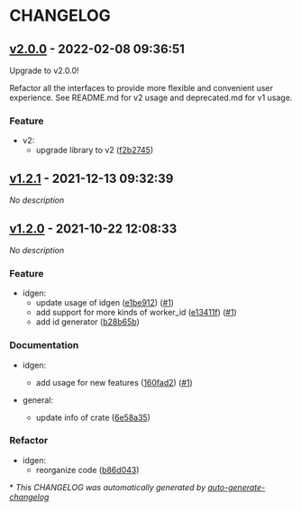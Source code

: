 # CHANGELOG

## [v2.0.0](https://github.com/BobAnkh/idgenerator/releases/tag/v2.0.0) - 2022-02-08 09:36:51

Upgrade to v2.0.0!

Refactor all the interfaces to provide more flexible and convenient user experience. See README.md for v2 usage and deprecated.md for v1 usage.

### Feature

- v2:
  - upgrade library to v2 ([f2b2745](https://github.com/BobAnkh/idgenerator/commit/f2b2745333d7479619993d71673c81a5d0735881))

## [v1.2.1](https://github.com/BobAnkh/idgenerator/releases/tag/v1.2.1) - 2021-12-13 09:32:39

*No description*

## [v1.2.0](https://github.com/BobAnkh/idgenerator/releases/tag/v1.2.0) - 2021-10-22 12:08:33

*No description*

### Feature

- idgen:
  - update usage of idgen ([e1be912](https://github.com/BobAnkh/idgenerator/commit/e1be912c6866eed16ab3f4d203b2b6c661d09f57)) ([#1](https://github.com/BobAnkh/idgenerator/pull/1))
  - add support for more kinds of worker_id ([e13411f](https://github.com/BobAnkh/idgenerator/commit/e13411f6199beed3cde52285621eb1711c27c1d9)) ([#1](https://github.com/BobAnkh/idgenerator/pull/1))
  - add id generator ([b28b65b](https://github.com/BobAnkh/idgenerator/commit/b28b65b1ce6318af68cfb09fa07cd502d153c033))

### Documentation

- idgen:
  - add usage for new features ([160fad2](https://github.com/BobAnkh/idgenerator/commit/160fad2c3ae1884f4cf8d40f4b41a6da52124600)) ([#1](https://github.com/BobAnkh/idgenerator/pull/1))

- general:
  - update info of crate ([6e58a35](https://github.com/BobAnkh/idgenerator/commit/6e58a35970f75642885560e5c0c7b37c8f5c0a92))

### Refactor

- idgen:
  - reorganize code ([b86d043](https://github.com/BobAnkh/idgenerator/commit/b86d0439e83b1a97b0d3858dfecc8ff07fcbeb02))

\* *This CHANGELOG was automatically generated by [auto-generate-changelog](https://github.com/BobAnkh/auto-generate-changelog)*
